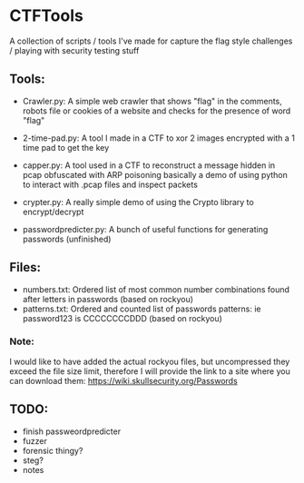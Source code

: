 # CTFTools
A collection of scripts / tools I've made for capture the flag style challenges / playing with security testing stuff


## Tools:

- Crawler.py: A simple web crawler that shows "flag" in the comments, robots file or cookies of a website and checks for the presence of word "flag"

- 2-time-pad.py: A tool I made in a CTF to xor 2 images encrypted with a 1 time pad to get the key

- capper.py: A tool used in a CTF to reconstruct a message hidden in pcap obfuscated with ARP poisoning
			 basically a demo of using python to interact with .pcap files and inspect packets

- crypter.py: A really simple demo of using the Crypto library to encrypt/decrypt 

- passwordpredicter.py: A bunch of useful functions for generating passwords (unfinished)


## Files:

 - numbers.txt: Ordered list of most common number combinations found after letters in passwords (based on rockyou)
 - patterns.txt: Ordered and counted list of passwords patterns: ie password123 is CCCCCCCCDDD (based on rockyou)

### Note:

I would like to have added the actual rockyou files, but uncompressed they exceed the file size limit, therefore I will provide the link to a site where you can download them: https://wiki.skullsecurity.org/Passwords


## TODO:

 - finish passweordpredicter
 - fuzzer
 - forensic thingy?
 - steg?
 - notes

